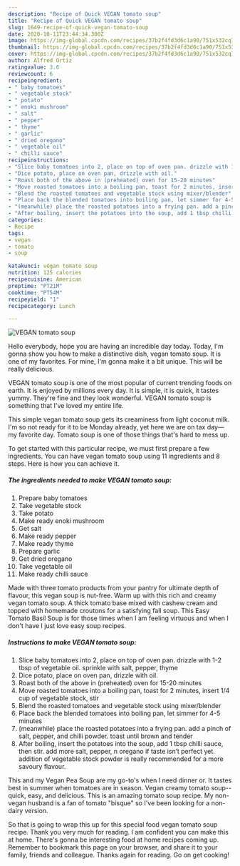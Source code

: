 ```yaml
---
description: "Recipe of Quick VEGAN tomato soup"
title: "Recipe of Quick VEGAN tomato soup"
slug: 1649-recipe-of-quick-vegan-tomato-soup
date: 2020-10-11T23:44:34.300Z
image: https://img-global.cpcdn.com/recipes/37b2f4fd3d6c1a90/751x532cq70/vegan-tomato-soup-recipe-main-photo.jpg
thumbnail: https://img-global.cpcdn.com/recipes/37b2f4fd3d6c1a90/751x532cq70/vegan-tomato-soup-recipe-main-photo.jpg
cover: https://img-global.cpcdn.com/recipes/37b2f4fd3d6c1a90/751x532cq70/vegan-tomato-soup-recipe-main-photo.jpg
author: Alfred Ortiz
ratingvalue: 3.6
reviewcount: 6
recipeingredient:
- " baby tomatoes"
- " vegetable stock"
- " potato"
- " enoki mushroom"
- " salt"
- " pepper"
- " thyme"
- " garlic"
- " dried oregano"
- " vegetable oil"
- " chilli sauce"
recipeinstructions:
- "Slice baby tomatoes into 2, place on top of oven pan. drizzle with 1-2 tbsp of vegetable oil. sprinkle with salt, pepper, thyme"
- "Dice potato, place on oven pan, drizzle with oil."
- "Roast both of the above in (preheated) oven for 15-20 minutes"
- "Move roasted tomatoes into a boiling pan, toast for 2 minutes, insert 1/4 cup of vegetable stock, stir"
- "Blend the roasted tomatoes and vegetable stock using mixer/blender"
- "Place back the blended tomatoes into boiling pan, let simmer for 4-5 minutes"
- "(meanwhile) place the roasted potatoes into a frying pan. add a pinch of salt, pepper, and chilli powder. toast until brown and tender"
- "After boiling, insert the potatoes into the soup, add 1 tbsp chilli sauce, then stir. add more salt, pepper, n oregano if taste isn’t perfect yet. addition of vegetable stock powder is really recommended for a more savoury flavour."
categories:
- Recipe
tags:
- vegan
- tomato
- soup

katakunci: vegan tomato soup 
nutrition: 125 calories
recipecuisine: American
preptime: "PT21M"
cooktime: "PT54M"
recipeyield: "1"
recipecategory: Lunch

---
```



![VEGAN tomato soup](https://img-global.cpcdn.com/recipes/37b2f4fd3d6c1a90/751x532cq70/vegan-tomato-soup-recipe-main-photo.jpg)

Hello everybody, hope you are having an incredible day today. Today, I'm gonna show you how to make a distinctive dish, vegan tomato soup. It is one of my favorites. For mine, I'm gonna make it a bit unique. This will be really delicious.

VEGAN tomato soup is one of the most popular of current trending foods on earth. It is enjoyed by millions every day. It is simple, it is quick, it tastes yummy. They're fine and they look wonderful. VEGAN tomato soup is something that I've loved my entire life.

This simple vegan tomato soup gets its creaminess from light coconut milk. I&#39;m so not ready for it to be Monday already, yet here we are on tax day—my favorite day. Tomato soup is one of those things that&#39;s hard to mess up.


To get started with this particular recipe, we must first prepare a few ingredients. You can have vegan tomato soup using 11 ingredients and 8 steps. Here is how you can achieve it.

<!--inarticleads1-->

##### The ingredients needed to make VEGAN tomato soup:

1. Prepare  baby tomatoes
1. Take  vegetable stock
1. Take  potato
1. Make ready  enoki mushroom
1. Get  salt
1. Make ready  pepper
1. Make ready  thyme
1. Prepare  garlic
1. Get  dried oregano
1. Take  vegetable oil
1. Make ready  chilli sauce


Made with three tomato products from your pantry for ultimate depth of flavour, this vegan soup is nut-free. Warm up with this rich and creamy vegan tomato soup. A thick tomato base mixed with cashew cream and topped with homemade croutons for a satisfying fall soup. This Easy Tomato Basil Soup is for those times when I am feeling virtuous and when I don&#39;t have I just love easy soup recipes. 

<!--inarticleads2-->

##### Instructions to make VEGAN tomato soup:

1. Slice baby tomatoes into 2, place on top of oven pan. drizzle with 1-2 tbsp of vegetable oil. sprinkle with salt, pepper, thyme
1. Dice potato, place on oven pan, drizzle with oil.
1. Roast both of the above in (preheated) oven for 15-20 minutes
1. Move roasted tomatoes into a boiling pan, toast for 2 minutes, insert 1/4 cup of vegetable stock, stir
1. Blend the roasted tomatoes and vegetable stock using mixer/blender
1. Place back the blended tomatoes into boiling pan, let simmer for 4-5 minutes
1. (meanwhile) place the roasted potatoes into a frying pan. add a pinch of salt, pepper, and chilli powder. toast until brown and tender
1. After boiling, insert the potatoes into the soup, add 1 tbsp chilli sauce, then stir. add more salt, pepper, n oregano if taste isn’t perfect yet. addition of vegetable stock powder is really recommended for a more savoury flavour.


This and my Vegan Pea Soup are my go-to&#39;s when I need dinner or. It tastes best in summer when tomatoes are in season. Vegan creamy tomato soup--quick, easy, and delicious. This is an amazing tomato soup recipe. My non-vegan husband is a fan of tomato &#34;bisque&#34; so I&#39;ve been looking for a non-dairy version. 

So that is going to wrap this up for this special food vegan tomato soup recipe. Thank you very much for reading. I am confident you can make this at home. There's gonna be interesting food at home recipes coming up. Remember to bookmark this page on your browser, and share it to your family, friends and colleague. Thanks again for reading. Go on get cooking!
